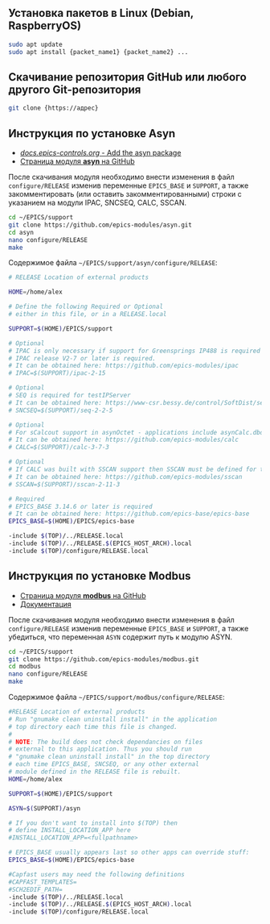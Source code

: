 ## Установка пакетов в Linux (Debian, RaspberryOS)

``` bash
sudo apt update
sudo apt install {packet_name1} {packet_name2} ...
```

## Скачивание репозитория GitHub или любого другого Git-репозитория

``` bash
git clone {https://адрес}
```

## Инструкция по установке Asyn

- [*docs.epics-controls.org* - Add the asyn package](https://docs.epics-controls.org/projects/how-tos/en/latest/getting-started/installation.html#add-the-asyn-package)
- [Страница модуля **asyn** на GitHub](https://github.com/epics-modules/asyn)

После скачивания модуля необходимо внести изменения в файл `configure/RELEASE` изменив переменные `EPICS_BASE` и `SUPPORT`, а также закомментировать (или оставить закомментированными) строки с указанием на модули IPAC, SNCSEQ, CALC, SSCAN.

``` bash
cd ~/EPICS/support
git clone https://github.com/epics-modules/asyn.git
cd asyn
nano configure/RELEASE
make
```

Содержимое файла `~/EPICS/support/asyn/configure/RELEASE`:

``` bash
# RELEASE Location of external products

HOME=/home/alex

# Define the following Required or Optional
# either in this file, or in a RELEASE.local

SUPPORT=$(HOME)/EPICS/support

# Optional
# IPAC is only necessary if support for Greensprings IP488 is required
# IPAC release V2-7 or later is required.
# It can be obtained here: https://github.com/epics-modules/ipac
# IPAC=$(SUPPORT)/ipac-2-15

# Optional
# SEQ is required for testIPServer
# It can be obtained here: https://www-csr.bessy.de/control/SoftDist/sequencer/Manual.html
# SNCSEQ=$(SUPPORT)/seq-2-2-5

# Optional
# For sCalcout support in asynOctet - applications include asynCalc.dbd
# It can be obtained here: https://github.com/epics-modules/calc
# CALC=$(SUPPORT)/calc-3-7-3

# Optional
# If CALC was built with SSCAN support then SSCAN must be defined for testEpicsApp
# It can be obtained here: https://github.com/epics-modules/sscan
# SSCAN=$(SUPPORT)/sscan-2-11-3

# Required
# EPICS_BASE 3.14.6 or later is required
# It can be obtained here: https://github.com/epics-base/epics-base
EPICS_BASE=$(HOME)/EPICS/epics-base

-include $(TOP)/../RELEASE.local
-include $(TOP)/../RELEASE.$(EPICS_HOST_ARCH).local
-include $(TOP)/configure/RELEASE.local
```

## Инструкция по установке Modbus

- [Страница модуля **modbus** на GitHub](https://github.com/epics-modules/modbus)
- [Документация](https://epics-modbus.readthedocs.io/en/latest/#)

После скачивания модуля необходимо внести изменения в файл `configure/RELEASE` изменив переменные `EPICS_BASE` и `SUPPORT`, а также убедиться, что переменная `ASYN` содержит путь к модулю ASYN.

``` bash
cd ~/EPICS/support
git clone https://github.com/epics-modules/modbus.git
cd modbus
nano configure/RELEASE
make
```

Содержимое файла `~/EPICS/support/modbus/configure/RELEASE`:

``` bash
#RELEASE Location of external products
# Run "gnumake clean uninstall install" in the application
# top directory each time this file is changed.
#
# NOTE: The build does not check dependancies on files
# external to this application. Thus you should run
# "gnumake clean uninstall install" in the top directory
# each time EPICS_BASE, SNCSEQ, or any other external
# module defined in the RELEASE file is rebuilt.
HOME=/home/alex

SUPPORT=$(HOME)/EPICS/support

ASYN=$(SUPPORT)/asyn

# If you don't want to install into $(TOP) then
# define INSTALL_LOCATION_APP here
#INSTALL_LOCATION_APP=<fullpathname>

# EPICS_BASE usually appears last so other apps can override stuff:
EPICS_BASE=$(HOME)/EPICS/epics-base

#Capfast users may need the following definitions
#CAPFAST_TEMPLATES=
#SCH2EDIF_PATH=
-include $(TOP)/../RELEASE.local
-include $(TOP)/../RELEASE.$(EPICS_HOST_ARCH).local
-include $(TOP)/configure/RELEASE.local
```